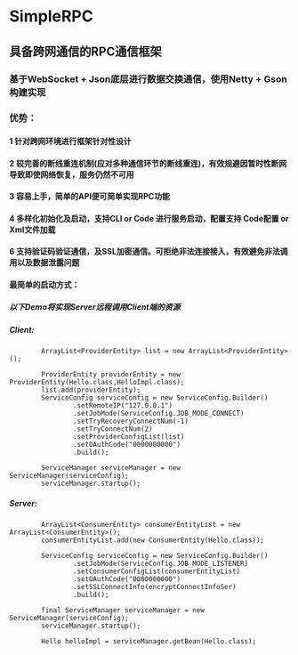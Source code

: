 # SimpleRPC

## 具备跨网通信的RPC通信框架
### 基于WebSocket + Json底层进行数据交换通信，使用Netty + Gson构建实现


### 优势：
#### 1 针对跨网环境进行框架针对性设计
#### 2 较完善的断线重连机制(应对多种通信环节的断线重连)，有效规避因暂时性断网导致即使网络恢复，服务仍然不可用
#### 3 容易上手，简单的API便可简单实现RPC功能
#### 4 多样化初始化及启动，支持CLI or Code 进行服务启动，配置支持 Code配置 or Xml文件加载
#### 6 支持验证码验证通信，及SSL加密通信。可拒绝非法连接接入，有效避免非法调用以及数据泄露问题


#### 最简单的启动方式：
##### 以下Demo将实现Server远程调用Client端的资源

##### Client:
```
		ArrayList<ProviderEntity> list = new ArrayList<ProviderEntity>();

        ProviderEntity providerEntity = new ProviderEntity(Hello.class,HelloImpl.class);
        list.add(providerEntity);
        ServiceConfig serviceConfig = new ServiceConfig.Builder()
                .setRemoteIP("127.0.0.1")
                .setJobMode(ServiceConfig.JOB_MODE_CONNECT)
                .setTryRecoveryConnectNum(-1)
                .setTryConnectNum(2)
                .setProviderConfigList(list)
                .setOAuthCode("0000000000")
                .build();

        ServiceManager serviceManager = new ServiceManager(serviceConfig);
        serviceManager.startup();
```

##### Server:
```
        ArrayList<ConsumerEntity> consumerEntityList = new ArrayList<ConsumerEntity>();
        consumerEntityList.add(new ConsumerEntity(Hello.class));

        ServiceConfig serviceConfig = new ServiceConfig.Builder()
                .setJobMode(ServiceConfig.JOB_MODE_LISTENER)
                .setConsumerConfigList(consumerEntityList)
                .setOAuthCode("0000000000")
                .setSSLConnectInfo(encryptConnectInfoSer)
                .build();

        final ServiceManager serviceManager = new ServiceManager(serviceConfig);
        serviceManager.startup();
        
        Hello helloImpl = serviceManager.getBean(Hello.class);
```


